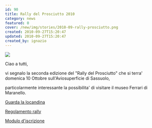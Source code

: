 ```yaml
---
id: 90
title: Rally del Prosciutto 2010
category: news
featured: 0
cover: /new/img/stories/2010-09-rally-prosciutto.png
created: 2010-09-27T15:20:47
updated: 2010-09-27T15:20:47
created_by: ignazio
---
```


<img class="float-start mr-3 w-[300px]" src="/new/img/stories/2010-09-rally-prosciutto.png"/>

Ciao a tutti,

vi segnalo la seconda edizione del "Rally del Prosciutto" che si terra' domenica 10 Ottobre sull'Aviosuperficie di Sassuolo,

particolarmente interessante la possibilita' di visitare il museo Ferrari di Maranello.

<a href="http://www.aeroclubsassuolo.it/aeroclub_sassuolo_high.pdf" target="_blank">Guarda la locandina</a>

<a href="http://www.aeroclubsassuolo.it/Regolamento_secondo_Rally_del_Prosciutto.pdf" target="_blank">Regolamento rally</a>

<a href="http://www.aeroclubsassuolo.it/Iscrizione_Secondo_Rally_Prosciutto.pdf" target="_blank">Modulo d'iscrizione</a>
